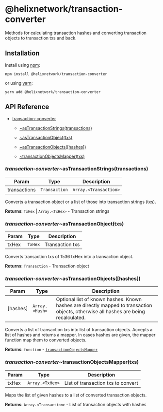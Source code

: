 # @helixnetwork/transaction-converter

Methods for calculating transaction hashes and converting transaction objects to transaction txs and back.

## Installation

Install using [npm](https://www.npmjs.org/):
```
npm install @helixnetwork/transaction-converter
```

or using [yarn](https://yarnpkg.com/):

```
yarn add @helixnetwork/transaction-converter
```

## API Reference

    
* [transaction-converter](#module_transaction-converter)

    * [~asTransactionStrings(transactions)](#module_transaction-converter..asTransactionStrings)

    * [~asTransactionObject(txs)](#module_transaction-converter..asTransactionObject)

    * [~asTransactionObjects([hashes])](#module_transaction-converter..asTransactionObjects)

    * [~transactionObjectsMapper(txs)](#module_transaction-converter..transactionObjectsMapper)


<a name="module_transaction-converter..asTransactionStrings"></a>

### *transaction-converter*~asTransactionStrings(transactions)

| Param | Type | Description |
| --- | --- | --- |
| transactions | <code>Transaction</code> | <code>Array.&lt;Transaction&gt;</code> | Transaction object(s) |

Converts a transaction object or a list of those into transaction strings (txs).

**Returns**: <code>TxHex</code> \| <code>Array.&lt;TxHex&gt;</code> - Transaction strings  
<a name="module_transaction-converter..asTransactionObject"></a>

### *transaction-converter*~asTransactionObject(txs)

| Param | Type | Description |
| --- | --- | --- |
| txHex | <code>TxHex</code> | Transaction txs |

Converts transaction txs of 1536 txHex into a transaction object.

**Returns**: <code>Transaction</code> - Transaction object  
<a name="module_transaction-converter..asTransactionObjects"></a>

### *transaction-converter*~asTransactionObjects([hashes])

| Param | Type | Description |
| --- | --- | --- |
| [hashes] | <code>Array.&lt;Hash&gt;</code> | Optional list of known hashes. Known hashes are directly mapped to transaction objects, otherwise all hashes are being recalculated. |


Converts a list of transaction txs into list of transaction objects.
Accepts a list of hashes and returns a mapper. In cases hashes are given,
the mapper function map them to converted objects.

**Returns**: <code>function</code> - [`transactionObjectsMapper`](#module_transaction.transactionObjectsMapper)  
<a name="module_transaction-converter..transactionObjectsMapper"></a>


### *transaction-converter*~transactionObjectsMapper(txs)

| Param | Type | Description |
| --- | --- | --- |
| txHex | <code>Array.&lt;TxHex&gt;</code> | List of transaction txs to convert |

Maps the list of given hashes to a list of converted transaction objects.

**Returns**: <code>Array.&lt;Transaction&gt;</code> - List of transaction objects with hashes  
